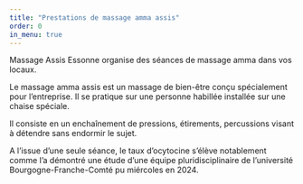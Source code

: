 ```yaml
---
title: "Prestations de massage amma assis"
order: 0
in_menu: true
---
```

Massage Assis Essonne organise des séances de massage amma dans vos locaux. 

Le massage amma assis est un massage de bien-être conçu spécialement pour l’entreprise. 
Il se pratique sur une personne habillée installée sur une chaise spéciale. 

Il consiste en un enchaînement de pressions, étirements, percussions visant à détendre sans endormir le sujet. 

A l’issue d’une seule séance, le taux d’ocytocine s’élève notablement comme l’a démontré une étude d’une équipe pluridisciplinaire de l’université Bourgogne-Franche-Comté pu miércoles en 2024. 